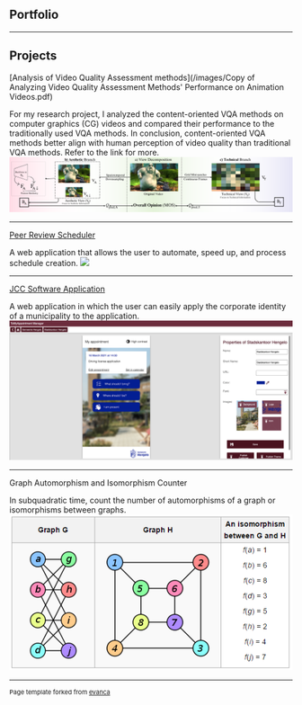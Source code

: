 ## Portfolio

---
## Projects 

[Analysis of Video Quality Assessment methods](/images/Copy of Analyzing Video Quality Assessment Methods' Performance on Animation Videos.pdf)

For my research project, I analyzed the content-oriented VQA methods on computer graphics (CG) videos and compared their performance to the traditionally used VQA methods. In conclusion, content-oriented VQA methods better align with human perception of video quality than traditional VQA methods. Refer to the link for more.
<img src="images/branches-4.png"/>

---
[Peer Review Scheduler](https://bachelorshowcase-eemcs.apps.utwente.nl/view/CsIPd3Qj)

A web application that allows the user to automate, speed up, and process schedule creation.
<img src="images/PRS poster (1920 × 1080 px)-11.png"/>

---
[JCC Software Application](https://github.com/Jurredr/TMAManager)

A web application in which the user can easily apply the corporate identity of a municipality to the application.
<img src="images/Screenshot 2023-07-28 at 4.10.13 PM.png"/>

---
Graph Automorphism and Isomorphism Counter

In subquadratic time, count the number of automorphisms of a graph or isomorphisms between graphs.
<img src="images/5644a04aaa0fd.png"/>

---
<p style="font-size:11px">Page template forked from <a href="https://github.com/evanca/quick-portfolio">evanca</a></p>
<!-- Remove above link if you don't want to attibute -->
